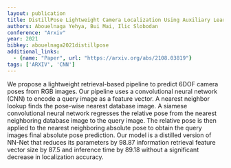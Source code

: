 ```yaml
---
layout: publication
title: DistillPose Lightweight Camera Localization Using Auxiliary Learning
authors: Abouelnaga Yehya, Bui Mai, Ilic Slobodan
conference: "Arxiv"
year: 2021
bibkey: abouelnaga2021distillpose
additional_links:
  - {name: "Paper", url: "https://arxiv.org/abs/2108.03819"}
tags: ['ARXIV', 'CNN']
---
```

We propose a lightweight retrieval-based pipeline to predict 6DOF camera poses from RGB images. Our pipeline uses a convolutional neural network (CNN) to encode a query image as a feature vector. A nearest neighbor lookup finds the pose-wise nearest database image. A siamese convolutional neural network regresses the relative pose from the nearest neighboring database image to the query image. The relative pose is then applied to the nearest neighboring absolute pose to obtain the query images final absolute pose prediction. Our model is a distilled version of NN-Net that reduces its parameters by 98.87 information retrieval feature vector size by 87.5 and inference time by 89.18 without a significant decrease in localization accuracy.
